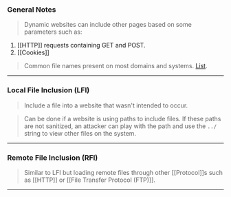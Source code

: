 
### General Notes

> Dynamic websites can include other pages based on some parameters such as:
1. [[HTTP]] requests containing GET and POST.
2. [[Cookies]]

> Common file names present on most domains and systems. [List](https://github.com/carlospolop/Auto_Wordlists/blob/main/wordlists/file_inclusion_windows.txt).

---

### Local File Inclusion (LFI)

> Include a file into a website that wasn't intended to occur.

> Can be done if a website is using paths to include files. 
> If these paths are not sanitized, an attacker can play with the path and use the `../` string to view other files on the system.

---

### Remote File Inclusion (RFI)

> Similar to LFI but loading remote files through other [[Protocol]]s such as [[HTTP]] or [[File Transfer Protocol (FTP)]].

---

